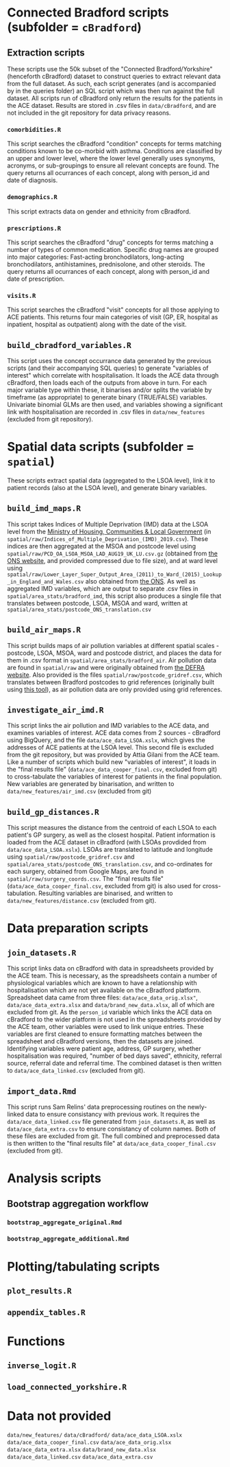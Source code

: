 # Connected Bradford scripts (subfolder = `cBradford`)

## Extraction scripts

These scripts use the 50k subset of the "Connected Bradford/Yorkshire" (henceforth cBradford) dataset to construct queries to extract relevant data from the full dataset. As such, each script generates (and is accompanied by in the queries folder) an SQL script which was then run against the full dataset. All scripts run of cBradford only return the results for the patients in the ACE dataset. Results are stored in .csv files in `data/cBradford`, and are not included in the git repository for data privacy reasons.

### `comorbidities.R`

This script searches the cBradford "condition" concepts for terms matching conditions known to be co-morbid with asthma. Conditions are classified by an upper and lower level, where the lower level generally uses synonyms, acronyms, or sub-groupings to ensure all relevant concepts are found. The query returns all ocurrances of each concept, along with person_id and date of diagnosis.

### `demographics.R`

This script extracts data on gender and ethnicity from cBradford.

### `prescriptions.R`

This script searches the cBradford "drug" concepts for terms matching a number of types of common medication. Specific drug names are grouped into major categories: Fast-acting bronchodilators, long-acting bronchodilators, antihistamines, prednisolone, and other steroids. The query returns all ocurrances of each concept, along with person_id and date of prescription.

### `visits.R`

This script searches the cBradford "visit" concepts for all those applying to ACE patients. This returns four main categories of visit (GP, ER, hospital as inpatient, hospital as outpatient) along with the date of the visit.

## `build_cbradford_variables.R`

This script uses the concept occurrance data generated by the previous scripts (and their accompanying SQL queries) to generate "variables of interest" which correlate with hospitalisation. It loads the ACE data through cBradford, then loads each of the outputs from above in turn. For each major variable type within these, it binarises and/or splits the variable by timeframe (as appropriate) to generate binary (TRUE/FALSE) variables. Univariate binomial GLMs are then used, and variables showing a significant link with hospitalisation are recorded in .csv files in `data/new_features` (excluded from git repository).

# Spatial data scripts (subfolder = `spatial`)

These scripts extract spatial data (aggregated to the LSOA level), link it to patient records (also at the LSOA level), and generate binary variables.

## `build_imd_maps.R`

This script takes Indices of Multiple Deprivation (IMD) data at the LSOA level from the [Ministry of Housing, Communities & Local Government](https://www.arcgis.com/home/item.html?id=85c8b350c1a4442eacefc1bbe1b03205) (in `spatial/raw/Indices_of_Multiple_Deprivation_(IMD)_2019.csv`). These indices are then aggregated at the MSOA and postcode level using `spatial/raw/PCD_OA_LSOA_MSOA_LAD_AUG19_UK_LU.csv.gz` (obtained from [the ONS website](https://geoportal.statistics.gov.uk/datasets/06938ffe68de49de98709b0c2ea7c21a/about), and provided compressed due to file size), and at ward level using `spatial/raw/Lower_Layer_Super_Output_Area_(2011)_to_Ward_(2015)_Lookup_in_England_and_Wales.csv` also obtained from [the ONS](https://data.gov.uk/dataset/bc0d1720-0275-490d-a7da-d22e69495314/lower-layer-super-output-area-2011-to-ward-2015-lookup-in-england-and-wales). As well as aggregated IMD variables, which are output to separate .csv files in `spatial/area_stats/bradford_imd`, this script also produces a single file that translates between postcode, LSOA, MSOA and ward, written at `spatial/area_stats/postcode_ONS_translation.csv`

## `build_air_maps.R`

This script builds maps of air pollution variables at different spatial scales - postcode, LSOA, MSOA, ward and postcode district, and places the data for them in .csv format in `spatial/area_stats/bradford_air`. Air pollution data are found in `spatial/raw` and were originally obtained from [the DEFRA website](https://uk-air.defra.gov.uk/data/laqm-background-home). Also provided is the files `spatial/raw/postcode_gridref.csv`, which translates between Bradford postcodes to grid references (originally built using [this tool](https://gridreferencefinder.com/postcodeBatchConverter/)), as air pollution data are only provided using grid references.

## `investigate_air_imd.R`

This script links the air pollution and IMD variables to the ACE data, and examines variables of interest. ACE data comes from 2 sources - cBradford using BigQuery, and the file `data/ace_data_LSOA.xslx`, which gives the addresses of ACE patients at the LSOA level. This second file is excluded from the git repository, but was provided by Attia Gilani from the ACE team. Like a number of scripts which build new "variables of interest", it loads in the "final results file" (`data/ace_data_cooper_final.csv`, excluded from git) to cross-tabulate the variables of interest for patients in the final population. New variables are generated by binarisation, and written to `data/new_features/air_imd.csv` (excluded from git)

## `build_gp_distances.R`

This script measures the distance from the centroid of each LSOA to each patient's GP surgery, as well as the closest hospital. Patient information is loaded from the ACE dataset in cBradford (with LSOAs provdided from `data/ace_data_LSOA.xslx`). LSOAs are translated to latitude and longitude using `spatial/raw/postcode_gridref.csv` and `spatial/area_stats/postcode_ONS_translation.csv`, and co-ordinates for each surgery, obtained from Google Maps, are found in `spatial/raw/surgery_coords.csv`. The "final results file" (`data/ace_data_cooper_final.csv`, excluded from git) is also used for cross-tabulation. Resulting variables are binarised, and written to `data/new_features/distance.csv` (excluded from git).

# Data preparation scripts

## `join_datasets.R`

This script links data on cBradford with data in spreadsheets provided by the ACE team. This is necessary, as the spreadsheets contain a number of physiological variables which are known to have a relationship with hospitalisation which are not yet available on the cBradford platform. Spreadsheet data came from three files: `data/ace_data_orig.xlsx"`, `data/ace_data_extra.xlsx` and `data/brand_new_data.xlsx`, all of which are excluded from git. As the `person_id` variable which links the ACE data on cBradford to the wider platform is not used in the spreadsheets provided by the ACE team, other variables were used to link unique entries. These variables are first cleaned to ensure formatting matches between the spreadsheet and cBradford versions, then the datasets are joined. Identifying variables were patient age, address, GP surgery, whether hospitalisation was required, "number of bed days saved", ethnicity, referral source, referral date and referral time. The combined dataset is then written to `data/ace_data_linked.csv` (excluded from git).

## `import_data.Rmd`

This script runs Sam Relins' data preprocessing routines on the newly-linked data to ensure consistancy with previous work. It requires the `data/ace_data_linked.csv` file generated from `join_datasets.R`, as well as `data/ace_data_extra.csv` to ensure consistancy of column names. Both of these files are excluded from git. The full combined and preprocessed data is then written to the "final results file" at `data/ace_data_cooper_final.csv` (excluded from git).

# Analysis scripts

## Bootstrap aggregation workflow

### `bootstrap_aggregate_original.Rmd`

### `bootstrap_aggregate_additional.Rmd`

# Plotting/tabulating scripts

## `plot_results.R`

## `appendix_tables.R`

# Functions

## `inverse_logit.R`

## `load_connected_yorkshire.R`

# Data not provided

`data/new_features/`
`data/cBradford/`
`data/ace_data_LSOA.xslx`
`data/ace_data_cooper_final.csv`
`data/ace_data_orig.xlsx`
`data/ace_data_extra.xlsx`
`data/brand_new_data.xlsx`
`data/ace_data_linked.csv`
`data/ace_data_extra.csv`